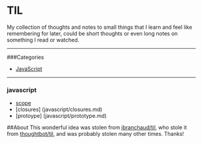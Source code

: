 # TIL
My collection of thoughts and notes to small things that I learn and feel like remembering for later, could be short thoughts or even long notes on something I read or watched.  

---

###Categories
- [JavaScript](#javascript)

---

### javascript
- [scope](javascript/scope.md)
- [closures] (javascript/closures.md)
- [protoype] (javascript/prototype.md)
 


##About
This wonderful idea was stolen from [jbranchaud/til](https://github.com/jbranchaud/til/blob/master/README.md), who stole it from [thoughtbot/til](https://github.com/thoughtbot/til), and was probably stolen many other times. Thanks!
